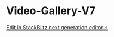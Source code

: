 # Video-Gallery-V7

[Edit in StackBlitz next generation editor ⚡️](https://stackblitz.com/~/github.com/Malajka365/Video-Gallery-V7)